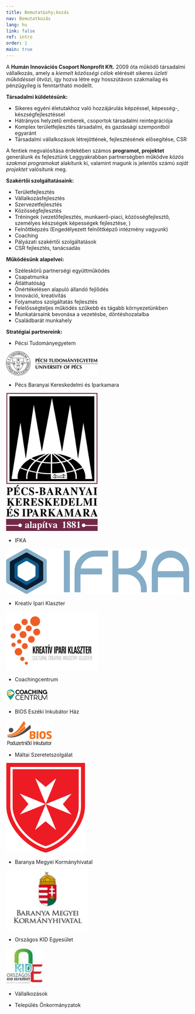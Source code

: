 ```yaml
---
title: Bemutat&shy;kozás
nav: Bemutatkozás
lang: hu
link: false
ref: intro
order: 1
main: true
---
```


A __Humán Innovációs Csoport Nonprofit Kft.__ 2009 óta működő társadalmi vállalkozás, amely a _kiemelt közösségi célok_ elérését sikeres _üzleti működéssel_ ötvözi, így hozva létre egy hosszútávon szakmailag és pénzügyileg is fenntartható modellt.

__Társadalmi küldetésünk:__
- Sikeres egyéni életutakhoz való hozzájárulás képzéssel, képesség-, készségfejlesztéssel
- Hátrányos helyzetű emberek, csoportok társadalmi reintegrációja
- Komplex területfejlesztés társadalmi, és gazdasági szempontból egyaránt
- Társadalmi vállalkozások létrejöttének, fejlesztésének elősegítése, CSR

A fentiek megvalósítása érdekében számos __programot, projektet__ generálunk és  fejlesztünk Leggyakrabban partnerségben működve _közös szakmai programokat_ alakítunk ki, valamint magunk is jelentős számú _saját projektet_ valósítunk meg.

__Szakértői szolgáltatásaink:__
- Területfejlesztés
- Vállalkozásfejlesztés
- Szervezetfejlesztés
- Közösségfejlesztés
- Tréningek (vezetőfejlesztés, munkaerő-piaci, közösségfejlesztő, személyes készségek képességek fejlesztése, )
- Felnőttképzés (Engedélyezett felnőttképző intézmény vagyunk)
- Coaching
- Pályázati szakértői szolgáltatások
- CSR fejlesztés, tanácsadás

__Működésünk alapelvei:__
- Széleskörű partnerségi együttműködés
- Csapatmunka
- Átláthatóság
- Önértékelésen alapuló állandó fejlődés
- Innováció, kreativitás
- Folyamatos szolgáltatás fejlesztés
- Felelősségteljes működés szűkebb és tágabb környezetünkben
- Munkatársaink bevonása a vezetésbe, döntéshozatalba
- Családbarát munkahely


__Stratégiai partnereink:__
- Pécsi Tudományegyetem

![Pécsi Tudományegyetem logo](assets/img/ptelogo.jpg)

- Pécs Baranyai Kereskedelmi és Iparkamara

![Pécs Baranyai Kereskedelmi és Iparkamara logo](assets/img/pbkik_logo.jpg)

- IFKA

![IFKA logo](assets/img/ifka-logo.svg)

- Kreatív Ipari Klaszter

![Kreatív Ipari Klaszter logo](assets/img/ccic.png)

- Coachingcentrum

![Coachingcentrum logo](assets/img/logo_cc.png)

- BIOS Eszéki Inkubátor Ház

![BIOS logo](assets/img/logo_bios.png)

- Máltai Szeretetszolgálat

![Máltai Szeretetszolgálat logo](assets/img/MMSZ_logo.png)

- Baranya Megyei Kormányhivatal

![Baranya Megyei Kormányhivatal logo](assets/img/logo_kormanyhiv.jpg)

- Országos KID Egyesület

![KID Egyesület logo](assets/img/kid.jpg)

- Vállalkozások

- Település Önkormányzatok
